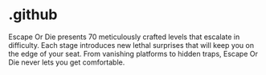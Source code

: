 # .github
Escape Or Die presents 70 meticulously crafted levels that escalate in difficulty. Each stage introduces new lethal surprises that will keep you on the edge of your seat. From vanishing platforms to hidden traps, Escape Or Die never lets you get comfortable.
